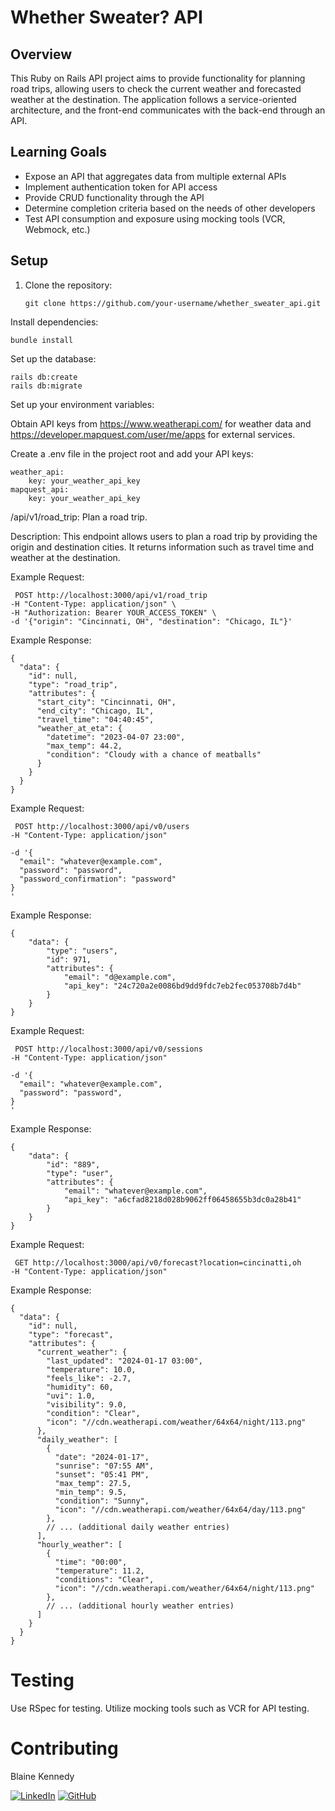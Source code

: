 # Whether Sweater? API

## Overview
This Ruby on Rails API project aims to provide functionality for planning road trips, allowing users to check the current weather and forecasted weather at the destination. The application follows a service-oriented architecture, and the front-end communicates with the back-end through an API.

## Learning Goals
- Expose an API that aggregates data from multiple external APIs
- Implement authentication token for API access
- Provide CRUD functionality through the API
- Determine completion criteria based on the needs of other developers
- Test API consumption and exposure using mocking tools (VCR, Webmock, etc.)

## Setup
1. Clone the repository:

   ```
   git clone https://github.com/your-username/whether_sweater_api.git
Install dependencies:

```
bundle install
```
Set up the database:

```
rails db:create
rails db:migrate
``````
Set up your environment variables:

Obtain API keys from https://www.weatherapi.com/ for weather data and https://developer.mapquest.com/user/me/apps for external services.

Create a .env file in the project root and add your API keys:

```
weather_api:
    key: your_weather_api_key
mapquest_api:
    key: your_weather_api_key
```


/api/v1/road_trip: Plan a road trip.

Description: This endpoint allows users to plan a road trip by providing the origin and destination cities. It returns information such as travel time and weather at the destination.



Example Request:

```
 POST http://localhost:3000/api/v1/road_trip 
-H "Content-Type: application/json" \
-H "Authorization: Bearer YOUR_ACCESS_TOKEN" \
-d '{"origin": "Cincinnati, OH", "destination": "Chicago, IL"}'
```

Example Response:
```
{
  "data": {
    "id": null,
    "type": "road_trip",
    "attributes": {
      "start_city": "Cincinnati, OH",
      "end_city": "Chicago, IL",
      "travel_time": "04:40:45",
      "weather_at_eta": {
        "datetime": "2023-04-07 23:00",
        "max_temp": 44.2,
        "condition": "Cloudy with a chance of meatballs"
      }
    }
  }
}
```

Example Request:

```
 POST http://localhost:3000/api/v0/users
-H "Content-Type: application/json" 

-d '{
  "email": "whatever@example.com",
  "password": "password",
  "password_confirmation": "password"
}
'
```

Example Response:
```
{
    "data": {
        "type": "users",
        "id": 971,
        "attributes": {
            "email": "d@example.com",
            "api_key": "24c720a2e0086bd9dd9fdc7eb2fec053708b7d4b"
        }
    }
}
```

Example Request:

```
 POST http://localhost:3000/api/v0/sessions
-H "Content-Type: application/json" 

-d '{
  "email": "whatever@example.com",
  "password": "password",
}
'
```

Example Response:
```
{
    "data": {
        "id": "889",
        "type": "user",
        "attributes": {
            "email": "whatever@example.com",
            "api_key": "a6cfad8218d028b9062ff06458655b3dc0a28b41"
        }
    }
}
```

Example Request:

```
 GET http://localhost:3000/api/v0/forecast?location=cincinatti,oh
-H "Content-Type: application/json" 
```

Example Response:
```
{
  "data": {
    "id": null,
    "type": "forecast",
    "attributes": {
      "current_weather": {
        "last_updated": "2024-01-17 03:00",
        "temperature": 10.0,
        "feels_like": -2.7,
        "humidity": 60,
        "uvi": 1.0,
        "visibility": 9.0,
        "condition": "Clear",
        "icon": "//cdn.weatherapi.com/weather/64x64/night/113.png"
      },
      "daily_weather": [
        {
          "date": "2024-01-17",
          "sunrise": "07:55 AM",
          "sunset": "05:41 PM",
          "max_temp": 27.5,
          "min_temp": 9.5,
          "condition": "Sunny",
          "icon": "//cdn.weatherapi.com/weather/64x64/day/113.png"
        },
        // ... (additional daily weather entries)
      ],
      "hourly_weather": [
        {
          "time": "00:00",
          "temperature": 11.2,
          "conditions": "Clear",
          "icon": "//cdn.weatherapi.com/weather/64x64/night/113.png"
        },
        // ... (additional hourly weather entries)
      ]
    }
  }
}

```

# Testing
Use RSpec for testing.
Utilize mocking tools such as VCR for API testing.
# Contributing

Blaine Kennedy 

[![LinkedIn][linkedin-shield]][linkedin-url-bk] 
[![GitHub][github-shield-bk]][github-url-bk]

[linkedin-url-bk]: https://www.linkedin.com/in/blaine-kennedy
[github-shield-bk]: https://img.shields.io/badge/GitHub-bkchilidawg-success?style=for-the-badge&logo=github
[github-url-bk]: https://github.com/bkchilidawg
[linkedin-shield]: https://img.shields.io/badge/-LinkedIn-black.svg?style=for-the-badge&logo=linkedin&colorB=555